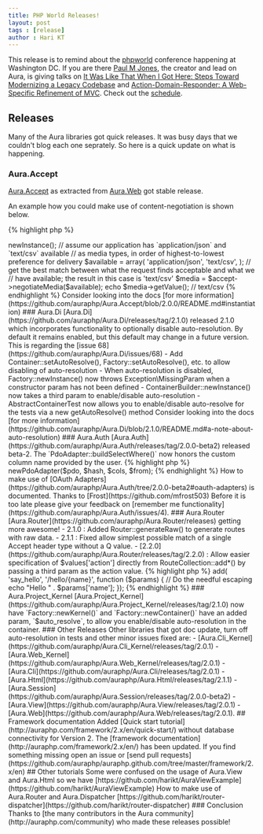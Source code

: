 ```yaml
---
title: PHP World Releases!
layout: post
tags : [release]
author : Hari KT
---
```


This release is to remind about the [phpworld](http://world.phparch.com/) conference happening at Washington DC. If you are there [Paul M Jones](http://paul-m-jones.com), the creator and lead on Aura, is giving talks on [It Was Like That When I Got Here: Steps Toward Modernizing a Legacy Codebase](http://mlaphp.com/) and [Action-Domain-Responder: A Web-Specific Refinement of MVC](https://pmjones.github.io/adr). Check out the [schedule](http://world.phparch.com/speakers/#49998).

## Releases

Many of the Aura libraries got quick releases. It was busy days that we couldn't blog each one seprately. So here is a quick update on what is happening.

### Aura.Accept

[Aura.Accept](https://github.com/auraphp/Aura.Accept/releases/tag/2.0.0) as extracted from [Aura.Web](https://github.com/auraphp/Aura.Accept) got stable release.

An example how you could make use of content-negotiation is shown below.

{% highlight php %}
<?php
// assume the request indicates these Accept values (XML is best, then CSV,
// then anything else)
$_SERVER['HTTP_ACCEPT'] = 'application/xml;q=1.0,text/csv;q=0.5,*;q=0.1';

// create the accept factory
$accept_factory = new AcceptFactory($_SERVER);

// create the accept object
$accept = $accept_factory->newInstance();

// assume our application has `application/json` and `text/csv` available
// as media types, in order of highest-to-lowest preference for delivery
$available = array(
    'application/json',
    'text/csv',
);

// get the best match between what the request finds acceptable and what we
// have available; the result in this case is 'text/csv'
$media = $accept->negotiateMedia($available);
echo $media->getValue(); // text/csv
{% endhighlight %}

Consider looking into the docs [for more information](https://github.com/auraphp/Aura.Accept/blob/2.0.0/README.md#instantiation)

### Aura.Di

[Aura.Di](https://github.com/auraphp/Aura.Di/releases/tag/2.1.0) released 2.1.0 which incorporates functionality to optionally disable auto-resolution. By default it remains enabled, but this default may change in a future version. This is regarding the [issue 68](https://github.com/auraphp/Aura.Di/issues/68)

- Add Container::setAutoResolve(), Factory::setAutoResolve(), etc. to allow disabling of auto-resolution

- When auto-resolution is disabled, Factory::newInstance() now throws Exception\MissingParam when a constructor param has not been defined

- ContainerBuilder::newInstance() now takes a third param to enable/disable auto-resolution

- AbstractContainerTest now allows you to enable/disable auto-resolve for the tests via a new getAutoResolve() method

Consider looking into the docs [for more information](https://github.com/auraphp/Aura.Di/blob/2.1.0/README.md#a-note-about-auto-resolution)

### Aura.Auth

[Aura.Auth](https://github.com/auraphp/Aura.Auth/releases/tag/2.0.0-beta2) released beta-2.

The `PdoAdapter::buildSelectWhere()` now honors the custom column name provided by the user.

{% highlight php %}
<?php
$auth_factory = new \Aura\Auth\AuthFactory($_COOKIE);
$pdo = new \PDO(...);
$hash = new PasswordVerifier(PASSWORD_BCRYPT);
$cols = array('username', 'md5password');
$from = 'accounts';
$pdo_adapter = $auth_factory->newPdoAdapter($pdo, $hash, $cols, $from);
{% endhighlight %}

How to make use of [OAuth Adapters](https://github.com/auraphp/Aura.Auth/tree/2.0.0-beta2#oauth-adapters) is documented. Thanks to [Frost](https://github.com/mfrost503)

Before it is too late please give your feedback on [remember me functionality](https://github.com/auraphp/Aura.Auth/issues/4).

### Aura.Router

[Aura.Router](https://github.com/auraphp/Aura.Router/releases) getting more awesome!

- 2.1.0 : Added Router::generateRaw() to generate routes with raw data.

- 2.1.1 : Fixed allow simplest possible match of a single Accept header type without a Q value.

- [2.2.0](https://github.com/auraphp/Aura.Router/releases/tag/2.2.0) : Allow easier specification of $values['action'] directly from RouteCollection::add*() by passing a third param as the action value.

{% highlight php %}
<?php
$router->add(
    'say_hello',
    '/hello/{name}',
    function ($params) {
        // Do the needful escaping
        echo "Hello " . $params['name'];
    });
{% endhighlight %}

### Aura.Project_Kernel

[Aura.Project_Kernel](https://github.com/auraphp/Aura.Project_Kernel/releases/tag/2.1.0) now have `Factory::newKernel()` and `Factory::newContainer()` have an added param, `$auto_resolve`, to allow you enable/disable auto-resolution in the container.

### Other Releases

Other libraries that got doc update, turn off auto-resolution in tests and other minor issues fixed are:

- [Aura.Cli_Kernel](https://github.com/auraphp/Aura.Cli_Kernel/releases/tag/2.0.1)
- [Aura.Web_Kernel](https://github.com/auraphp/Aura.Web_Kernel/releases/tag/2.0.1)
- [Aura.Cli](https://github.com/auraphp/Aura.Cli/releases/tag/2.0.1)
- [Aura.Html](https://github.com/auraphp/Aura.Html/releases/tag/2.1.1)
- [Aura.Session](https://github.com/auraphp/Aura.Session/releases/tag/2.0.0-beta2)
- [Aura.View](https://github.com/auraphp/Aura.View/releases/tag/2.0.1)
- [Aura.Web](https://github.com/auraphp/Aura.Web/releases/tag/2.0.1).

## Framework documentation

Added [Quick start tutorial](http://auraphp.com/framework/2.x/en/quick-start/) without database connectivity for Version 2. The  [framework documentation](http://auraphp.com/framework/2.x/en/) has been updated. If you find something missing open an issue or [send pull requests](https://github.com/auraphp/auraphp.github.com/tree/master/framework/2.x/en)


## Other tutorials

Some were confused on the usage of Aura.View and Aura.Html so we have  [https://github.com/harikt/AuraViewExample](https://github.com/harikt/AuraViewExample)

How to make use of Aura.Router and Aura.Dispatcher [https://github.com/harikt/router-dispatcher](https://github.com/harikt/router-dispatcher)

### Conclusion

Thanks to [the many contributors in the Aura community](http://auraphp.com/community) who made these releases possible!
